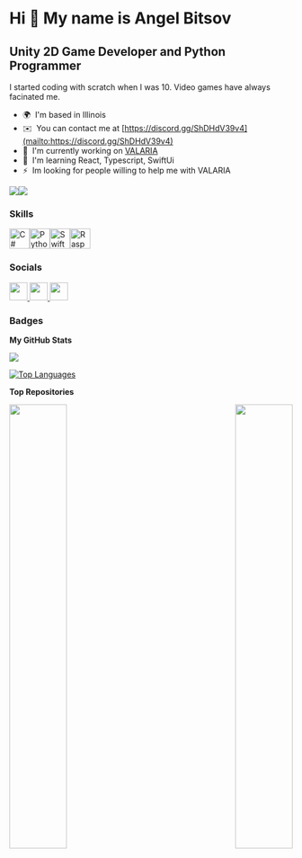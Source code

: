 Hi 👋 My name is Angel Bitsov
=============================

Unity 2D Game Developer and Python Programmer
---------------------------------------------

I started coding with scratch when I was 10. Video games have always facinated me.

* 🌍  I'm based in Illinois
* ✉️  You can contact me at [https://discord.gg/ShDHdV39v4](mailto:https://discord.gg/ShDHdV39v4)
* 🚀  I'm currently working on [VALARIA](http://github.com/TheArchangelWarrior/VALARIA)
* 🧠  I'm learning React, Typescript, SwiftUi
* ⚡  Im looking for people willing to help me with VALARIA

<a href="https://www.github.com/TheArchangelWarrior" target="_blank" rel="noreferrer"><img
src="https://img.shields.io/github/followers/TheArchangelWarrior?logo=github&style=for-the-badge&color=0891b2&labelColor=1c1917" /></a><a href="https://www.twitch.tv/TheArchangelWarrior" target="_blank" rel="noreferrer"><img
src="https://img.shields.io/twitch/status/TheArchangelWarrior?logo=twitchsx&style=for-the-badge&color=0891b2&labelColor=1c1917&label=TWITCH+STATUS" /></a>

### Skills


<p align="left">
<a href="https://docs.microsoft.com/en-us/dotnet/csharp/" target="_blank" rel="noreferrer"><img src="https://raw.githubusercontent.com/danielcranney/readme-generator/main/public/icons/skills/csharp-colored.svg" width="36" height="36" alt="C#" /></a><a href="https://www.python.org/" target="_blank" rel="noreferrer"><img src="https://raw.githubusercontent.com/danielcranney/readme-generator/main/public/icons/skills/python-colored.svg" width="36" height="36" alt="Python" /></a><a href="https://developer.apple.com/swift/" target="_blank" rel="noreferrer"><img src="https://raw.githubusercontent.com/danielcranney/readme-generator/main/public/icons/skills/swift-colored.svg" width="36" height="36" alt="Swift" /></a><a href="https://www.raspberrypi.org/" target="_blank" rel="noreferrer"><img src="https://raw.githubusercontent.com/danielcranney/readme-generator/main/public/icons/skills/raspberrypi-colored.svg" width="36" height="36" alt="Raspberry Pi" /></a>
</p>


### Socials

<p align="left"> <a href="https://discord.com/users/archangel_warrior" target="_blank" rel="noreferrer"> <picture> <source media="(prefers-color-scheme: dark)" srcset="undefined" /> <source media="(prefers-color-scheme: light)" srcset="https://raw.githubusercontent.com/danielcranney/readme-generator/main/public/icons/socials/discord.svg" /> <img src="https://raw.githubusercontent.com/danielcranney/readme-generator/main/public/icons/socials/discord.svg" width="32" height="32" /> </picture> </a> <a href="https://www.github.com/TheArchangelWarrior" target="_blank" rel="noreferrer"> <picture> <source media="(prefers-color-scheme: dark)" srcset="https://raw.githubusercontent.com/danielcranney/readme-generator/main/public/icons/socials/github-dark.svg" /> <source media="(prefers-color-scheme: light)" srcset="https://raw.githubusercontent.com/danielcranney/readme-generator/main/public/icons/socials/github.svg" /> <img src="https://raw.githubusercontent.com/danielcranney/readme-generator/main/public/icons/socials/github.svg" width="32" height="32" /> </picture> </a> <a href="https://www.twitch.tv/TheArchangelWarrior" target="_blank" rel="noreferrer"> <picture> <source media="(prefers-color-scheme: dark)" srcset="undefined" /> <source media="(prefers-color-scheme: light)" srcset="https://raw.githubusercontent.com/danielcranney/readme-generator/main/public/icons/socials/twitch.svg" /> <img src="https://raw.githubusercontent.com/danielcranney/readme-generator/main/public/icons/socials/twitch.svg" width="32" height="32" /> </picture> </a></p>

### Badges

<b>My GitHub Stats</b>

<a href="http://www.github.com/TheArchangelWarrior"><img src="https://github-readme-streak-stats.herokuapp.com/?user=TheArchangelWarrior&stroke=ffffff&background=1c1917&ring=0891b2&fire=0891b2&currStreakNum=ffffff&currStreakLabel=0891b2&sideNums=ffffff&sideLabels=ffffff&dates=ffffff&hide_border=true" /></a>

<a href="https://github.com/TheArchangelWarrior" align="left"><img src="https://github-readme-stats.vercel.app/api/top-langs/?username=TheArchangelWarrior&langs_count=10&title_color=0891b2&text_color=ffffff&icon_color=0891b2&bg_color=1c1917&hide_border=true&locale=en&custom_title=Top%20%Languages" alt="Top Languages" /></a>

<b>Top Repositories</b>

<div width="100%" align="center"><a href="https://github.com/TheArchangelWarrior/VALARIA" align="left"><img align="left" width="45%" src="https://github-readme-stats.vercel.app/api/pin/?username=TheArchangelWarrior&repo=VALARIA&title_color=0891b2&text_color=ffffff&icon_color=0891b2&bg_color=1c1917&hide_border=true&locale=en" /></a><a href="https://github.com/TheArchangelWarrior/HerseyHackBot" align="right"><img align="right" width="45%" src="https://github-readme-stats.vercel.app/api/pin/?username=TheArchangelWarrior&repo=HerseyHackBot&title_color=0891b2&text_color=ffffff&icon_color=0891b2&bg_color=1c1917&hide_border=true&locale=en" /></a></div><br /><br /><br /><br /><br /><br /><br />
